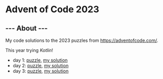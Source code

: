 # Advent of Code 2023

## --- About ---

My code solutions to the 2023 puzzles from https://adventofcode.com/.

This year trying _*Kotlin*_!

- day 1: [puzzle](https://adventofcode.com/2023/day/1), [my solution](./src/main/kotlin/adventofcode/Day1.kt)
- day 2: [puzzle](https://adventofcode.com/2023/day/2), [my solution](./src/main/kotlin/adventofcode/Day2.kt)
- day 3: [puzzle](https://adventofcode.com/2023/day/3), [my solution](./src/main/kotlin/adventofcode/Day3.kt)